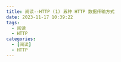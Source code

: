 ```yaml
---
title: 阅读--HTTP (1) 五种 HTTP 数据传输方式
date: 2023-11-17 10:39:22
tags:
  - 阅读
  - HTTP
categories:
  - [阅读]
  - HTTP
---
```

